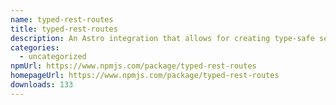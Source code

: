 ```yaml
---
name: typed-rest-routes
title: typed-rest-routes
description: An Astro integration that allows for creating type-safe server endpoints.
categories:
  - uncategorized
npmUrl: https://www.npmjs.com/package/typed-rest-routes
homepageUrl: https://www.npmjs.com/package/typed-rest-routes
downloads: 133
---
```

